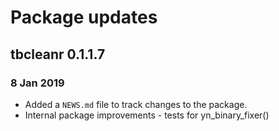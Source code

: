 # Package updates

## tbcleanr 0.1.1.7
### 8 Jan 2019

* Added a `NEWS.md` file to track changes to the package.
* Internal package improvements - tests for yn_binary_fixer()